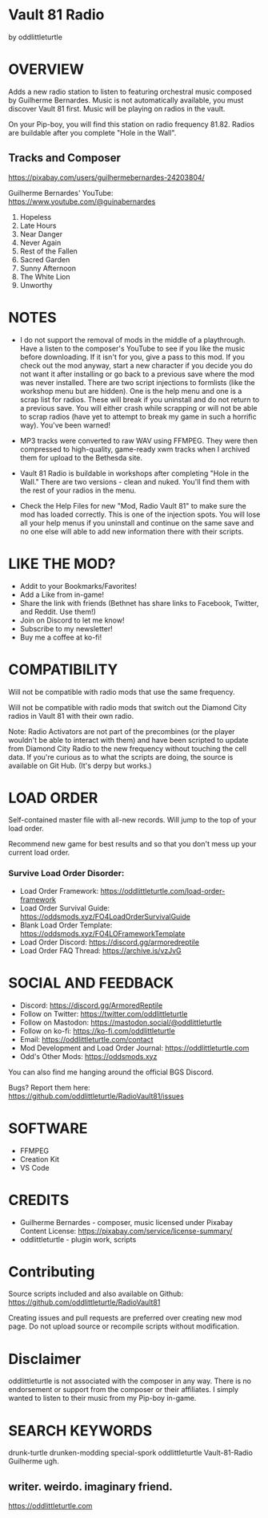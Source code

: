 # Vault 81 Radio
by oddlittleturtle


# OVERVIEW
Adds a new radio station to listen to featuring orchestral music composed by Guilherme Bernardes. Music is not automatically available, you must discover Vault 81 first. Music will be playing on radios in the vault.

On your Pip-boy, you will find this station on radio frequency 81.82. Radios are buildable after you complete "Hole in the Wall".



## Tracks and Composer
https://pixabay.com/users/guilhermebernardes-24203804/

Guilherme Bernardes' YouTube: https://www.youtube.com/@guinabernardes

1.  Hopeless
2.  Late Hours
3.  Near Danger
4.  Never Again
5.  Rest of the Fallen
6.  Sacred Garden
7.  Sunny Afternoon
8.  The White Lion
9.  Unworthy



# NOTES
- I do not support the removal of mods in the middle of a playthrough. Have a listen to the composer's YouTube to see if you like the music before downloading. If it isn't for you, give a pass to this mod. If you check out the mod anyway, start a new character if you decide you do not want it after installing or go back to a previous save where the mod was never installed. There are two script injections to formlists (like the workshop menu but are hidden). One is the help menu and one is a scrap list for radios. These will break if you uninstall and do not return to a previous save. You will either crash while scrapping or will not be able to scrap radios (have yet to attempt to break my game in such a horrific way). You've been warned!

- MP3 tracks were converted to raw WAV using FFMPEG. They were then compressed to high-quality, game-ready xwm tracks when I archived them for upload to the Bethesda site.

- Vault 81 Radio is buildable in workshops after completing "Hole in the Wall." There are two versions - clean and nuked. You'll find them with the rest of your radios in the menu.

- Check the Help Files for new "Mod, Radio Vault 81" to make sure the mod has loaded correctly. This is one of the injection spots. You will lose all your help menus if you uninstall and continue on the same save and no one else will able to add new information there with their scripts.


# LIKE THE MOD?
- Addit to your Bookmarks/Favorites!
- Add a Like from in-game!
- Share the link with friends (Bethnet has share links to Facebook, Twitter, and Reddit. Use them!)
- Join on Discord to let me know!
- Subscribe to my newsletter!
- Buy me a coffee at ko-fi!



# COMPATIBILITY
Will not be compatible with radio mods that use the same frequency.

Will not be compatible with radio mods that switch out the Diamond City radios in Vault 81 with their own radio.


Note: Radio Activators are not part of the precombines (or the player wouldn't be able to interact with them) and have been scripted to update from Diamond City Radio to the new frequency without touching the cell data. If you're curious as to what the scripts are doing, the source is available on Git Hub. (It's derpy but works.)



# LOAD ORDER
Self-contained master file with all-new records. Will jump to the top of your load order.

Recommend new game for best results and so that you don't mess up your current load order.


### Survive Load Order Disorder:
- Load Order Framework: https://oddlittleturtle.com/load-order-framework
- Load Order Survival Guide: https://oddsmods.xyz/FO4LoadOrderSurvivalGuide
- Blank Load Order Template: https://oddsmods.xyz/FO4LOFrameworkTemplate
- Load Order Discord: https://discord.gg/armoredreptile
- Load Order FAQ Thread: https://archive.is/vzJvG



# SOCIAL AND FEEDBACK
- Discord:  https://discord.gg/ArmoredReptile
- Follow on Twitter:  https://twitter.com/oddlittleturtle
- Follow on Mastodon:  https://mastodon.social/@oddlittleturtle
- Follow on ko-fi:  https://ko-fi.com/oddlittleturtle
- Email:  https://oddlittleturtle.com/contact
- Mod Development and Load Order Journal:  https://oddlittleturtle.com
- Odd's Other Mods:  https://oddsmods.xyz

You can also find me hanging around the official BGS Discord.

Bugs? Report them here: https://github.com/oddlittleturtle/RadioVault81/issues



# SOFTWARE
- FFMPEG
- Creation Kit
- VS Code



# CREDITS
- Guilherme Bernardes - composer, music licensed under Pixabay Content License: https://pixabay.com/service/license-summary/
- oddlittleturtle - plugin work, scripts



# Contributing
Source scripts included and also available on Github: https://github.com/oddlittleturtle/RadioVault81

Creating issues and pull requests are preferred over creating new mod page. Do not upload source or recompile scripts without modification.



# Disclaimer
oddlittleturtle is not associated with the composer in any way. There is no endorsement or support from the composer or their affiliates. I simply wanted to listen to their music from my Pip-boy in-game.



# SEARCH KEYWORDS
drunk-turtle drunken-modding special-spork oddlittleturtle Vault-81-Radio Guilherme ugh.


## writer. weirdo. imaginary friend.
https://oddlittleturtle.com